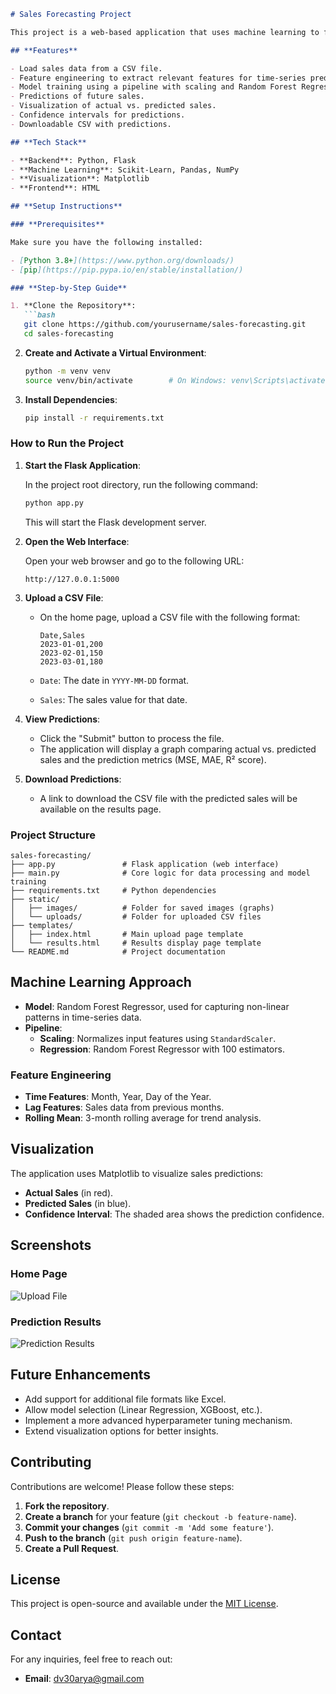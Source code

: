 
```markdown
# Sales Forecasting Project

This project is a web-based application that uses machine learning to forecast sales based on historical data. The interface allows users to upload a CSV file with sales data, processes the data, trains a machine learning model, and visualizes the predicted sales. The results, including graphs and predictions, are displayed on the web interface and available for download.

## **Features**

- Load sales data from a CSV file.
- Feature engineering to extract relevant features for time-series prediction.
- Model training using a pipeline with scaling and Random Forest Regressor.
- Predictions of future sales.
- Visualization of actual vs. predicted sales.
- Confidence intervals for predictions.
- Downloadable CSV with predictions.

## **Tech Stack**

- **Backend**: Python, Flask
- **Machine Learning**: Scikit-Learn, Pandas, NumPy
- **Visualization**: Matplotlib
- **Frontend**: HTML

## **Setup Instructions**

### **Prerequisites**

Make sure you have the following installed:

- [Python 3.8+](https://www.python.org/downloads/)
- [pip](https://pip.pypa.io/en/stable/installation/)

### **Step-by-Step Guide**

1. **Clone the Repository**:
   ```bash
   git clone https://github.com/yourusername/sales-forecasting.git
   cd sales-forecasting
   ```

2. **Create and Activate a Virtual Environment**:
   ```bash
   python -m venv venv
   source venv/bin/activate        # On Windows: venv\Scripts\activate
   ```

3. **Install Dependencies**:
   ```bash
   pip install -r requirements.txt
   ```

### **How to Run the Project**

1. **Start the Flask Application**:
   
   In the project root directory, run the following command:
   
   ```bash
   python app.py
   ```

   This will start the Flask development server.

2. **Open the Web Interface**:
   
   Open your web browser and go to the following URL:
   
   ```
   http://127.0.0.1:5000
   ```

3. **Upload a CSV File**:

   - On the home page, upload a CSV file with the following format:

     ```
     Date,Sales
     2023-01-01,200
     2023-02-01,150
     2023-03-01,180
     ```
   
   - `Date`: The date in `YYYY-MM-DD` format.
   - `Sales`: The sales value for that date.

4. **View Predictions**:

   - Click the "Submit" button to process the file.
   - The application will display a graph comparing actual vs. predicted sales and the prediction metrics (MSE, MAE, R² score).

5. **Download Predictions**:

   - A link to download the CSV file with the predicted sales will be available on the results page.

### **Project Structure**

```
sales-forecasting/
├── app.py               # Flask application (web interface)
├── main.py              # Core logic for data processing and model training
├── requirements.txt     # Python dependencies
├── static/
│   ├── images/          # Folder for saved images (graphs)
│   └── uploads/         # Folder for uploaded CSV files
├── templates/
│   ├── index.html       # Main upload page template
│   └── results.html     # Results display page template
└── README.md            # Project documentation
```

## **Machine Learning Approach**

- **Model**: Random Forest Regressor, used for capturing non-linear patterns in time-series data.
- **Pipeline**:
  - **Scaling**: Normalizes input features using `StandardScaler`.
  - **Regression**: Random Forest Regressor with 100 estimators.

### **Feature Engineering**
- **Time Features**: Month, Year, Day of the Year.
- **Lag Features**: Sales data from previous months.
- **Rolling Mean**: 3-month rolling average for trend analysis.

## **Visualization**

The application uses Matplotlib to visualize sales predictions:
- **Actual Sales** (in red).
- **Predicted Sales** (in blue).
- **Confidence Interval**: The shaded area shows the prediction confidence.

## **Screenshots**

### **Home Page**
![Upload File](static/images/upload_page.png)

### **Prediction Results**
![Prediction Results](static/images/prediction_results.png)

## **Future Enhancements**

- Add support for additional file formats like Excel.
- Allow model selection (Linear Regression, XGBoost, etc.).
- Implement a more advanced hyperparameter tuning mechanism.
- Extend visualization options for better insights.

## **Contributing**

Contributions are welcome! Please follow these steps:

1. **Fork the repository**.
2. **Create a branch** for your feature (`git checkout -b feature-name`).
3. **Commit your changes** (`git commit -m 'Add some feature'`).
4. **Push to the branch** (`git push origin feature-name`).
5. **Create a Pull Request**.

## **License**

This project is open-source and available under the [MIT License](LICENSE).

## **Contact**

For any inquiries, feel free to reach out:

- **Email**: dv30arya@gmail.com
```